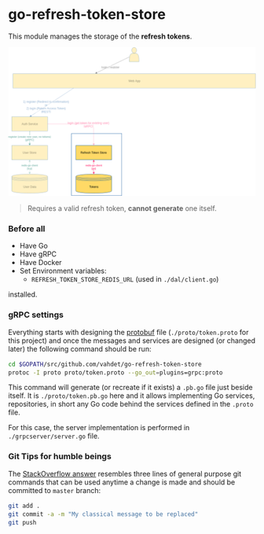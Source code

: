 # go-refresh-token-store

This module manages the storage of the **refresh tokens**.

![alt text](diagram.png)

> Requires a valid refresh token, **cannot generate** one itself.

### Before all
* Have Go
* Have gRPC
* Have Docker
* Set Environment variables:
    * `REFRESH_TOKEN_STORE_REDIS_URL` (used in `./dal/client.go`)

installed.

### gRPC settings
Everything starts with designing the [protobuf](https://github.com/google/protobuf) file 
(`./proto/token.proto` for this project) and once the messages and services are designed
(or changed later) the following command should be run:
```sh
cd $GOPATH/src/github.com/vahdet/go-refresh-token-store
protoc -I proto proto/token.proto --go_out=plugins=grpc:proto
``` 

This command will generate (or recreate if it exists) a `.pb.go` file just beside itself. 
It is `./proto/token.pb.go` here and it allows implementing Go services, repositories, in short any Go code
behind the services defined in the `.proto` file.

For this case, the server implementation is performed in `./grpcserver/server.go` file.

### Git Tips for humble beings
The [StackOverflow answer](https://stackoverflow.com/a/23328996/4636715) resembles three lines of general purpose git commands
that can be used anytime a change is made and should be committed to `master` branch:

```bash
git add .
git commit -a -m "My classical message to be replaced"
git push
```